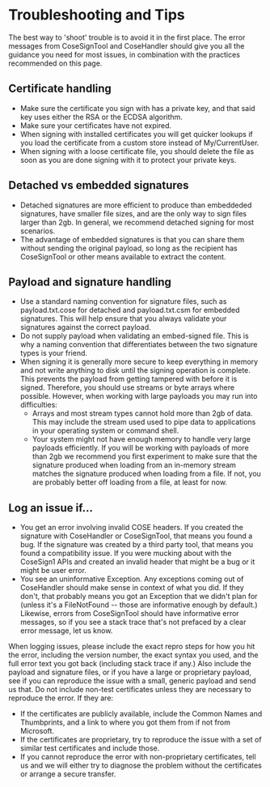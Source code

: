 # Troubleshooting and Tips
The best way to 'shoot' trouble is to avoid it in the first place. The error messages from CoseSignTool and CoseHandler should give you all the guidance you need for most issues, in combination with the practices recommended on this page.

## Certificate handling
* Make sure the certificate you sign with has a private key, and that said key uses either the RSA or the ECDSA algorithm.
* Make sure your certificates have not expired.
* When signing with installed certificates you will get quicker lookups if you load the certificate from a custom store instead of My/CurrentUser.
* When signing with a loose certificate file, you should delete the file as soon as you are done signing with it to protect your private keys.

## Detached vs embedded signatures
* Detached signatures are more efficient to produce than embeddeded signatures, have smaller file sizes, and are the only way to sign files larger than 2gb. In general, we recommend detached signing for most scenarios.
* The advantage of embedded signatures is that you can share them without sending the original payload, so long as the recipient has CoseSignTool or other means available to extract the content.

## Payload and signature handling
* Use a standard naming convention for signature files, such as payload.txt.cose for detached and payload.txt.csm for embedded signatures. This will help ensure that you always validate your signatures against the correct payload.
* Do not supply payload when validating an embed-signed file. This is why a naming convention that differentiates between the two signature types is your friend.
* When signing it is generally more secure to keep everything in memory and not write anything to disk until the signing operation is complete. This prevents the payload from getting tampered with before it is signed. Therefore, you should use streams or byte arrays where possible. However, when working with large payloads you may run into difficulties:
    * Arrays and most stream types cannot hold more than 2gb of data. This may include the stream used used to pipe data to applications in your operating system or command shell.
    * Your system might not have enough memory to handle very large payloads efficiently.
If you will be working with payloads of more than 2gb we recommend you first experiment to make sure that the signature produced when loading from an in-memory stream matches the signature produced when loading from a file. If not, you are probably better off loading from a file, at least for now.

## Log an issue if...
* You get an error involving invalid COSE headers. If you created the signature with CoseHandler or CoseSignTool, that means you found a bug. If the signature was created by a third party tool, that means you found a compatibility issue. If you were mucking about with the CoseSign1 APIs and created an invalid header that might be a bug or it might be user error.
* You see an uninformative Exception. Any exceptions coming out of CoseHandler should make sense in context of what you did. If they don't, that probably means you got an Exception that we didn't plan for (unless it's a FileNotFound -- those are informative enough by default.) Likewise, errors from CoseSignTool should have informative error messages, so if you see a stack trace that's not prefaced by a clear error message, let us know.

When logging issues, please include the exact repro steps for how you hit the error, including the version number, the exact syntax you used, and the full error text you got back (including stack trace if any.) Also include the payload and signature files, or if you have a large or proprietary payload, see if you can reproduce the issue with a small, generic payload and send us that.
Do not include non-test certificates unless they are necessary to reproduce the error. If they are:
* If the certificates are publicly available, include the Common Names and Thumbprints, and a link to where you got them from if not from Microsoft.
* If the certificates are proprietary, try to reproduce the issue with a set of similar test certificates and include those.
* If you cannot reproduce the error with non-proprietary certificates, tell us and we will either try to diagnose the problem without the certificates or arrange a secure transfer.
